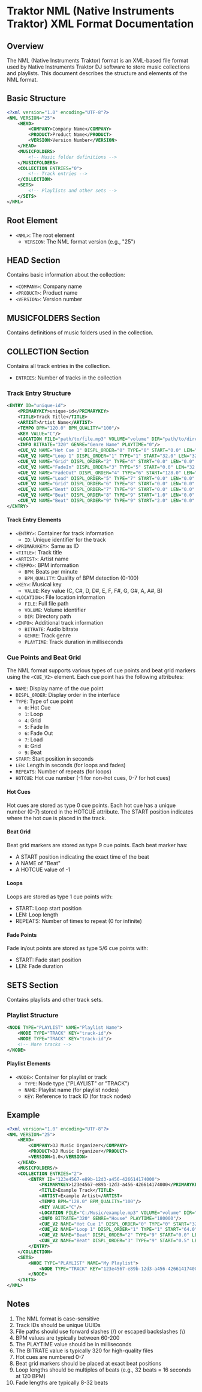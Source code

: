 # Traktor NML (Native Instruments Traktor) XML Format Documentation

## Overview
The NML (Native Instruments Traktor) format is an XML-based file format used by Native Instruments Traktor DJ software to store music collections and playlists. This document describes the structure and elements of the NML format.

## Basic Structure
```xml
<?xml version="1.0" encoding="UTF-8"?>
<NML VERSION="25">
    <HEAD>
        <COMPANY>Company Name</COMPANY>
        <PRODUCT>Product Name</PRODUCT>
        <VERSION>Version Number</VERSION>
    </HEAD>
    <MUSICFOLDERS>
        <!-- Music folder definitions -->
    </MUSICFOLDERS>
    <COLLECTION ENTRIES="0">
        <!-- Track entries -->
    </COLLECTION>
    <SETS>
        <!-- Playlists and other sets -->
    </SETS>
</NML>
```

## Root Element
- `<NML>`: The root element
  - `VERSION`: The NML format version (e.g., "25")

## HEAD Section
Contains basic information about the collection:
- `<COMPANY>`: Company name
- `<PRODUCT>`: Product name
- `<VERSION>`: Version number

## MUSICFOLDERS Section
Contains definitions of music folders used in the collection.

## COLLECTION Section
Contains all track entries in the collection.
- `ENTRIES`: Number of tracks in the collection

### Track Entry Structure
```xml
<ENTRY ID="unique-id">
    <PRIMARYKEY>unique-id</PRIMARYKEY>
    <TITLE>Track Title</TITLE>
    <ARTIST>Artist Name</ARTIST>
    <TEMPO BPM="120.0" BPM_QUALITY="100"/>
    <KEY VALUE="C"/>
    <LOCATION FILE="path/to/file.mp3" VOLUME="volume" DIR="path/to/directory"/>
    <INFO BITRATE="320" GENRE="Genre Name" PLAYTIME="0"/>
    <CUE_V2 NAME="Hot Cue 1" DISPL_ORDER="0" TYPE="0" START="0.0" LEN="0.0" REPEATS="0" HOTCUE="0"/>
    <CUE_V2 NAME="Loop 1" DISPL_ORDER="1" TYPE="1" START="32.0" LEN="32.0" REPEATS="0" HOTCUE="-1"/>
    <CUE_V2 NAME="Grid" DISPL_ORDER="2" TYPE="4" START="0.0" LEN="0.0" REPEATS="0" HOTCUE="-1"/>
    <CUE_V2 NAME="FadeIn" DISPL_ORDER="3" TYPE="5" START="0.0" LEN="32.0" REPEATS="0" HOTCUE="-1"/>
    <CUE_V2 NAME="FadeOut" DISPL_ORDER="4" TYPE="6" START="128.0" LEN="32.0" REPEATS="0" HOTCUE="-1"/>
    <CUE_V2 NAME="Load" DISPL_ORDER="5" TYPE="7" START="0.0" LEN="0.0" REPEATS="0" HOTCUE="-1"/>
    <CUE_V2 NAME="Grid" DISPL_ORDER="6" TYPE="8" START="0.0" LEN="0.0" REPEATS="0" HOTCUE="-1"/>
    <CUE_V2 NAME="Beat" DISPL_ORDER="7" TYPE="9" START="0.0" LEN="0.0" REPEATS="0" HOTCUE="-1"/>
    <CUE_V2 NAME="Beat" DISPL_ORDER="8" TYPE="9" START="1.0" LEN="0.0" REPEATS="0" HOTCUE="-1"/>
    <CUE_V2 NAME="Beat" DISPL_ORDER="9" TYPE="9" START="2.0" LEN="0.0" REPEATS="0" HOTCUE="-1"/>
</ENTRY>
```

#### Track Entry Elements
- `<ENTRY>`: Container for track information
  - `ID`: Unique identifier for the track
- `<PRIMARYKEY>`: Same as ID
- `<TITLE>`: Track title
- `<ARTIST>`: Artist name
- `<TEMPO>`: BPM information
  - `BPM`: Beats per minute
  - `BPM_QUALITY`: Quality of BPM detection (0-100)
- `<KEY>`: Musical key
  - `VALUE`: Key value (C, C#, D, D#, E, F, F#, G, G#, A, A#, B)
- `<LOCATION>`: File location information
  - `FILE`: Full file path
  - `VOLUME`: Volume identifier
  - `DIR`: Directory path
- `<INFO>`: Additional track information
  - `BITRATE`: Audio bitrate
  - `GENRE`: Track genre
  - `PLAYTIME`: Track duration in milliseconds

### Cue Points and Beat Grid
The NML format supports various types of cue points and beat grid markers using the `<CUE_V2>` element. Each cue point has the following attributes:

- `NAME`: Display name of the cue point
- `DISPL_ORDER`: Display order in the interface
- `TYPE`: Type of cue point
  - `0`: Hot Cue
  - `1`: Loop
  - `4`: Grid
  - `5`: Fade In
  - `6`: Fade Out
  - `7`: Load
  - `8`: Grid
  - `9`: Beat
- `START`: Start position in seconds
- `LEN`: Length in seconds (for loops and fades)
- `REPEATS`: Number of repeats (for loops)
- `HOTCUE`: Hot cue number (-1 for non-hot cues, 0-7 for hot cues)

#### Hot Cues
Hot cues are stored as type 0 cue points. Each hot cue has a unique number (0-7) stored in the HOTCUE attribute. The START position indicates where the hot cue is placed in the track.

#### Beat Grid
Beat grid markers are stored as type 9 cue points. Each beat marker has:
- A START position indicating the exact time of the beat
- A NAME of "Beat"
- A HOTCUE value of -1

#### Loops
Loops are stored as type 1 cue points with:
- START: Loop start position
- LEN: Loop length
- REPEATS: Number of times to repeat (0 for infinite)

#### Fade Points
Fade in/out points are stored as type 5/6 cue points with:
- START: Fade start position
- LEN: Fade duration

## SETS Section
Contains playlists and other track sets.

### Playlist Structure
```xml
<NODE TYPE="PLAYLIST" NAME="Playlist Name">
    <NODE TYPE="TRACK" KEY="track-id"/>
    <NODE TYPE="TRACK" KEY="track-id"/>
    <!-- More tracks -->
</NODE>
```

#### Playlist Elements
- `<NODE>`: Container for playlist or track
  - `TYPE`: Node type ("PLAYLIST" or "TRACK")
  - `NAME`: Playlist name (for playlist nodes)
  - `KEY`: Reference to track ID (for track nodes)

## Example
```xml
<?xml version="1.0" encoding="UTF-8"?>
<NML VERSION="25">
    <HEAD>
        <COMPANY>DJ Music Organizer</COMPANY>
        <PRODUCT>DJ Music Organizer</PRODUCT>
        <VERSION>1.0</VERSION>
    </HEAD>
    <MUSICFOLDERS/>
    <COLLECTION ENTRIES="2">
        <ENTRY ID="123e4567-e89b-12d3-a456-426614174000">
            <PRIMARYKEY>123e4567-e89b-12d3-a456-426614174000</PRIMARYKEY>
            <TITLE>Example Track</TITLE>
            <ARTIST>Example Artist</ARTIST>
            <TEMPO BPM="128.0" BPM_QUALITY="100"/>
            <KEY VALUE="C"/>
            <LOCATION FILE="C:/Music/example.mp3" VOLUME="volume" DIR="C:/Music"/>
            <INFO BITRATE="320" GENRE="House" PLAYTIME="180000"/>
            <CUE_V2 NAME="Hot Cue 1" DISPL_ORDER="0" TYPE="0" START="32.0" LEN="0.0" REPEATS="0" HOTCUE="0"/>
            <CUE_V2 NAME="Loop 1" DISPL_ORDER="1" TYPE="1" START="64.0" LEN="32.0" REPEATS="0" HOTCUE="-1"/>
            <CUE_V2 NAME="Beat" DISPL_ORDER="2" TYPE="9" START="0.0" LEN="0.0" REPEATS="0" HOTCUE="-1"/>
            <CUE_V2 NAME="Beat" DISPL_ORDER="3" TYPE="9" START="0.5" LEN="0.0" REPEATS="0" HOTCUE="-1"/>
        </ENTRY>
    </COLLECTION>
    <SETS>
        <NODE TYPE="PLAYLIST" NAME="My Playlist">
            <NODE TYPE="TRACK" KEY="123e4567-e89b-12d3-a456-426614174000"/>
        </NODE>
    </SETS>
</NML>
```

## Notes
1. The NML format is case-sensitive
2. Track IDs should be unique UUIDs
3. File paths should use forward slashes (/) or escaped backslashes (\\)
4. BPM values are typically between 60-200
5. The PLAYTIME value should be in milliseconds
6. The BITRATE value is typically 320 for high-quality files
7. Hot cues are numbered 0-7
8. Beat grid markers should be placed at exact beat positions
9. Loop lengths should be multiples of beats (e.g., 32 beats = 16 seconds at 120 BPM)
10. Fade lengths are typically 8-32 beats 